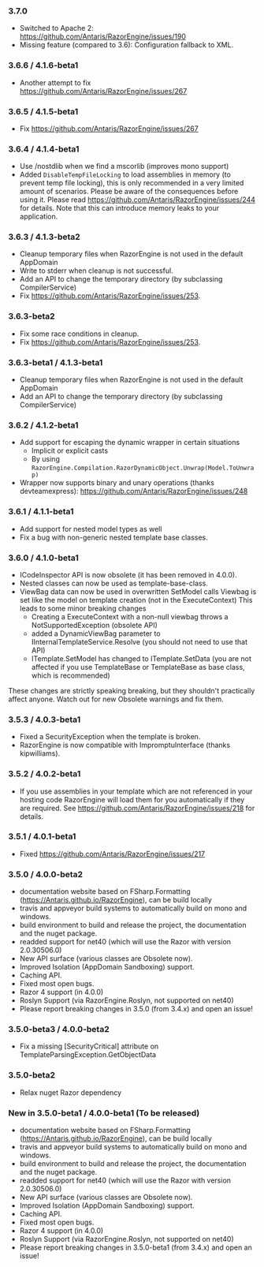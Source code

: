 ﻿### 3.7.0

 * Switched to Apache 2: https://github.com/Antaris/RazorEngine/issues/190
 * Missing feature (compared to 3.6): Configuration fallback to XML.

### 3.6.6 / 4.1.6-beta1
* Another attempt to fix https://github.com/Antaris/RazorEngine/issues/267

### 3.6.5 / 4.1.5-beta1
* Fix https://github.com/Antaris/RazorEngine/issues/267

### 3.6.4 / 4.1.4-beta1
* Use /nostdlib when we find a mscorlib (improves mono support)
* Added `DisableTempFileLocking` to load assemblies in memory (to prevent temp file locking), 
  this is only recommended in a very limited amount of scenarios.
  Please be aware of the consequences before using it.
  Please read https://github.com/Antaris/RazorEngine/issues/244 for details.
  Note that this can introduce memory leaks to your application.

### 3.6.3 / 4.1.3-beta2
* Cleanup temporary files when RazorEngine is not used in the default AppDomain
* Write to stderr when cleanup is not successful.
* Add an API to change the temporary directory (by subclassing CompilerService)
* Fix https://github.com/Antaris/RazorEngine/issues/253.

### 3.6.3-beta2
* Fix some race conditions in cleanup.
* Fix https://github.com/Antaris/RazorEngine/issues/253.

### 3.6.3-beta1 / 4.1.3-beta1
* Cleanup temporary files when RazorEngine is not used in the default AppDomain
* Add an API to change the temporary directory (by subclassing CompilerService)

### 3.6.2 / 4.1.2-beta1
* Add support for escaping the dynamic wrapper in certain situations
  - Implicit or explicit casts
  - By using `RazorEngine.Compilation.RazorDynamicObject.Unwrap(Model.ToUnwrap)`
* Wrapper now supports binary and unary operations (thanks devteamexpress): https://github.com/Antaris/RazorEngine/issues/248

### 3.6.1 / 4.1.1-beta1
* Add support for nested model types as well
* Fix a bug with non-generic nested template base classes.

### 3.6.0 / 4.1.0-beta1
* ICodeInspector API is now obsolete (it has been removed in 4.0.0).
* Nested classes can now be used as template-base-class.
* ViewBag data can now be used in overwritten SetModel calls
  Viewbag is set like the model on template creation (not in the ExecuteContext)
  This leads to some minor breaking changes
  - Creating a ExecuteContext with a non-null viewbag throws a NotSupportedException (obsolete API)
  - added a DynamicViewBag parameter to IInternalTemplateService.Resolve (you should not need to use that API)
  - ITemplate.SetModel has changed to ITemplate.SetData (you are not affected if you use TemplateBase or TemplateBase<T> as base class, which is recommended)
  
These changes are strictly speaking breaking, but they shouldn't practically affect anyone.
Watch out for new Obsolete warnings and fix them.

### 3.5.3 / 4.0.3-beta1
* Fixed a SecurityException when the template is broken.
* RazorEngine is now compatible with ImpromptuInterface (thanks kipwilliams).

### 3.5.2 / 4.0.2-beta1
* If you use assemblies in your template which are not referenced in your hosting code 
  RazorEngine will load them for you automatically if they are required.
  See https://github.com/Antaris/RazorEngine/issues/218 for details.

### 3.5.1 / 4.0.1-beta1
* Fixed https://github.com/Antaris/RazorEngine/issues/217

### 3.5.0 / 4.0.0-beta2
* documentation website based on FSharp.Formatting (https://Antaris.github.io/RazorEngine), can be build locally
* travis and appveyor build systems to automatically build on mono and windows.
* build environment to build and release the project, the documentation and the nuget package.
* readded support for net40 (which will use the Razor with version 2.0.30506.0)
* New API surface (various classes are Obsolete now).
* Improved Isolation (AppDomain Sandboxing) support.
* Caching API.
* Fixed most open bugs.
* Razor 4 support (in 4.0.0)
* Roslyn Support (via RazorEngine.Roslyn, not supported on net40)
* Please report breaking changes in 3.5.0 (from 3.4.x) and open an issue!

### 3.5.0-beta3 / 4.0.0-beta2
* Fix a missing [SecurityCritical] attribute on TemplateParsingException.GetObjectData

### 3.5.0-beta2
* Relax nuget Razor dependency

### New in 3.5.0-beta1 / 4.0.0-beta1 (To be released) 
* documentation website based on FSharp.Formatting (https://Antaris.github.io/RazorEngine), can be build locally
* travis and appveyor build systems to automatically build on mono and windows.
* build environment to build and release the project, the documentation and the nuget package.
* readded support for net40 (which will use the Razor with version 2.0.30506.0)
* New API surface (various classes are Obsolete now).
* Improved Isolation (AppDomain Sandboxing) support.
* Caching API.
* Fixed most open bugs.
* Razor 4 support (in 4.0.0)
* Roslyn Support (via RazorEngine.Roslyn, not supported on net40)
* Please report breaking changes in 3.5.0-beta1 (from 3.4.x) and open an issue!